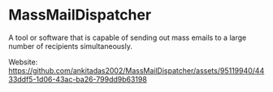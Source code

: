 # MassMailDispatcher
A tool or software that is capable of sending out mass emails to a large number of recipients simultaneously.

Website:
https://github.com/ankitadas2002/MassMailDispatcher/assets/95119940/4433ddf5-1d06-43ac-ba26-799dd9b63198

